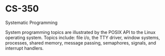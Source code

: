 # CS-350
Systematic Programming

System programming topics are illustrated by the POSIX API to the Linux operating system. Topics include: file i/o, the TTY driver, window systems, processes, shared memory, message passing, semaphores, signals, and interrupt handlers.
